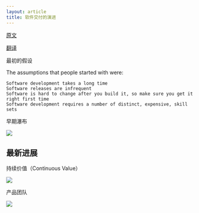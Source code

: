 ```yaml
---
layout: article
title: 软件交付的演进
---
```


[原文](https://blog.uxdx.com/the-evolution-of-software-delivery/)

[翻译](https://www.infoq.cn/article/P290jducMT3xzx9exYel?utm_source=infoq&utm_medium=article&utm_campaign=newinfoq&utm_content=language2019&utm_term=702)


最初的假设

The assumptions that people started with were:

```
Software development takes a long time
Software releases are infrequent
Software is hard to change after you build it, so make sure you get it right first time
Software development requires a number of distinct, expensive, skill sets
```


早期瀑布

![](https://blog.uxdx.com/content/images/2019/08/Waterfall-1.jpg)



## 最新进展


持续价值（Continuous Value）

![](https://static001.infoq.cn/resource/image/9e/62/9eb9caab6b40041c7373114939200d62.jpeg)


产品团队


![](https://static001.infoq.cn/resource/image/30/40/3091351b5baf217f7599af97f4f0f040.jpeg)


